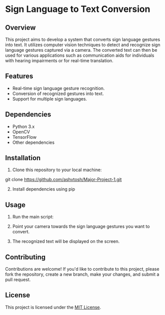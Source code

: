 # Sign Language to Text Conversion

## Overview

This project aims to develop a system that converts sign language gestures into text. It utilizes computer vision techniques to detect and recognize sign language gestures captured via a camera. The converted text can then be used for various applications such as communication aids for individuals with hearing impairments or for real-time translation.

## Features

- Real-time sign language gesture recognition.
- Conversion of recognized gestures into text.
- Support for multiple sign languages.

## Dependencies

- Python 3.x
- OpenCV
- TensorFlow
- Other dependencies

## Installation

1. Clone this repository to your local machine:

git clone https://github.com/ashvtosh/Major-Project-1.git

2. Install dependencies using pip


## Usage

1. Run the main script:

2. Point your camera towards the sign language gestures you want to convert.

3. The recognized text will be displayed on the screen.

## Contributing

Contributions are welcome! If you'd like to contribute to this project, please fork the repository, create a new branch, make your changes, and submit a pull request.

## License

This project is licensed under the [MIT License](LICENSE).
